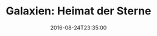 ---
date: '2016-08-24T23:35:00'
talk_date: '2003-04-01T00:00:00'
talk_speakers:
  speaker1:
    name: Gerhard Kind
title: 'Galaxien: Heimat der Sterne'
---